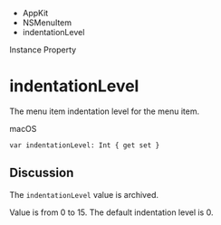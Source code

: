 

- AppKit
- NSMenuItem
-  indentationLevel 

Instance Property

# indentationLevel

The menu item indentation level for the menu item.

macOS

``` source
var indentationLevel: Int { get set }
```

## Discussion

The `indentationLevel` value is archived.

Value is from 0 to 15. The default indentation level is 0.

